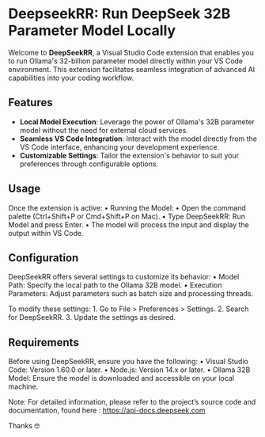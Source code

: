 # DeepseekRR: Run DeepSeek 32B Parameter Model Locally

Welcome to **DeepSeekRR**, a Visual Studio Code extension that enables you to run Ollama's 32-billion parameter model directly within your VS Code environment. This extension facilitates seamless integration of advanced AI capabilities into your coding workflow.

## Features

- **Local Model Execution**: Leverage the power of Ollama's 32B parameter model without the need for external cloud services.
- **Seamless VS Code Integration**: Interact with the model directly from the VS Code interface, enhancing your development experience.
- **Customizable Settings**: Tailor the extension's behavior to suit your preferences through configurable options.

## Usage

Once the extension is active:
	•	Running the Model:
	•	Open the command palette (Ctrl+Shift+P or Cmd+Shift+P on Mac).
	•	Type DeepSeekRR: Run Model and press Enter.
	•	The model will process the input and display the output within VS Code.

## Configuration

DeepSeekRR offers several settings to customize its behavior:
	•	Model Path: Specify the local path to the Ollama 32B model.
	•	Execution Parameters: Adjust parameters such as batch size and processing threads.

To modify these settings:
	1.	Go to File > Preferences > Settings.
	2.	Search for DeepSeekRR.
	3.	Update the settings as desired.

## Requirements

Before using DeepSeekRR, ensure you have the following:
	•	Visual Studio Code: Version 1.60.0 or later.
	•	Node.js: Version 14.x or later.
	•	Ollama 32B Model: Ensure the model is downloaded and accessible on your local machine.

Note: For detailed information, please refer to the project’s source code and documentation, found here : https://api-docs.deepseek.com


Thanks 🤓
